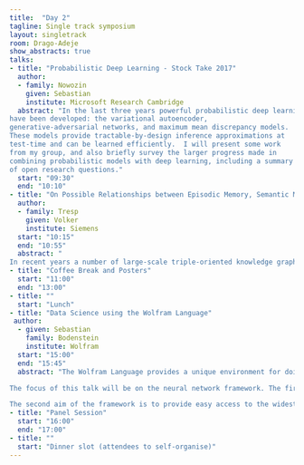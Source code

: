 ```yaml
---
title:  "Day 2"
tagline: Single track symposium
layout: singletrack
room: Drago-Adeje
show_abstracts: true
talks:
- title: "Probabilistic Deep Learning - Stock Take 2017"
  author: 
  - family: Nowozin
    given: Sebastian
    institute: Microsoft Research Cambridge
  abstract: "In the last three years powerful probabilistic deep learning models
have been developed: the variational autoencoder,
generative-adversarial networks, and maximum mean discrepancy models.
These models provide tractable-by-design inference approximations at
test-time and can be learned efficiently.  I will present some work
from my group, and also briefly survey the larger progress made in
combining probabilistic models with deep learning, including a summary
of open research questions."
  start: "09:30"
  end: "10:10"
- title: "On Possible Relationships between Episodic Memory, Semantic Memory and Perception"
  author:
  - family: Tresp
    given: Volker
    institute: Siemens
  start: "10:15"
  end: "10:55"
  abstract: "
In recent years a number of large-scale triple-oriented knowledge graphs have been generated. They are being used in research and in applications to support search, text understanding and question answering.  Knowledge graphs pose new challenges for machine learning and research groups have developed novel statistical models that can be used to compress knowledge graphs, to derive implicit facts, to detect errors,  and to support the above mentioned applications. Some of the most successful  statistical models are based on  tensor decompositions that use latent representations of the involved generalized entities. In my talk I will address the question if these models might also provide insight into the brain's memory system.  In particular we discuss how episodic memory, semantic memory and perception are all mutually dependent."
- title: "Coffee Break and Posters"
  start: "11:00"
  end: "13:00"
- title: ""
  start: "Lunch"
- title: "Data Science using the Wolfram Language"
 author: 
  - given: Sebastian
    family: Bodenstein
    institute: Wolfram
  start: "15:00"
  end: "15:45"
  abstract: "The Wolfram Language provides a unique environment for doing data science: highly automated machine learning, a neural network framework that is built into the language itself, easy cloud deployment, and powerful symbolic mathematical capabilities.

The focus of this talk will be on the neural network framework. The first aim of the framework is to meld automation, flexibility, and scalability. Specifics will be discussed, such as automating the process of efficiently training networks on variable-length sequences.

The second aim of the framework is to provide easy access to the widest possible set of pre-trained models, first by curated conversion of existing models from other frameworks (Caffe, TensorFlow, MXNet, Torch, DarkNet, etc), and second by a large-scale effort to build 30+ user-facing functions (e.g. ImageIdentify, ImageColorize, LanguageTranslate, etc) using the network framework and exposing these trained networks to users. This effort involves a major curation, data management and training challenge."
- title: "Panel Session"
  start: "16:00"
  end: "17:00"
- title: ""
  start: "Dinner slot (attendees to self-organise)"
---
```

